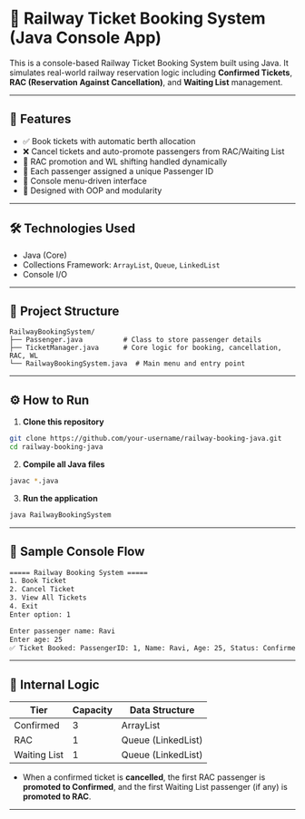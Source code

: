 # 🚆 Railway Ticket Booking System (Java Console App)

This is a console-based Railway Ticket Booking System built using Java. It simulates real-world railway reservation logic including **Confirmed Tickets**, **RAC (Reservation Against Cancellation)**, and **Waiting List** management.

---

## 📌 Features

- ✅ Book tickets with automatic berth allocation
- ❌ Cancel tickets and auto-promote passengers from RAC/Waiting List
- 🔁 RAC promotion and WL shifting handled dynamically
- 👤 Each passenger assigned a unique Passenger ID
- 📄 Console menu-driven interface
- 🧠 Designed with OOP and modularity

---

## 🛠 Technologies Used

- Java (Core)
- Collections Framework: `ArrayList`, `Queue`, `LinkedList`
- Console I/O

---

## 📁 Project Structure

```
RailwayBookingSystem/
├── Passenger.java          # Class to store passenger details
├── TicketManager.java      # Core logic for booking, cancellation, RAC, WL
└── RailwayBookingSystem.java  # Main menu and entry point
```

---

## ⚙️ How to Run

1. **Clone this repository**

```bash
git clone https://github.com/your-username/railway-booking-java.git
cd railway-booking-java
```

2. **Compile all Java files**

```bash
javac *.java
```

3. **Run the application**

```bash
java RailwayBookingSystem
```

---

## 🧪 Sample Console Flow

```bash
===== Railway Booking System =====
1. Book Ticket
2. Cancel Ticket
3. View All Tickets
4. Exit
Enter option: 1

Enter passenger name: Ravi
Enter age: 25
✅ Ticket Booked: PassengerID: 1, Name: Ravi, Age: 25, Status: Confirmed
```

---

## 🧠 Internal Logic

| Tier         | Capacity | Data Structure     |
| ------------ | -------- | ------------------ |
| Confirmed    | 3        | ArrayList          |
| RAC          | 1        | Queue (LinkedList) |
| Waiting List | 1        | Queue (LinkedList) |

- When a confirmed ticket is **cancelled**, the first RAC passenger is **promoted to Confirmed**, and the first Waiting List passenger (if any) is **promoted to RAC**.

---
